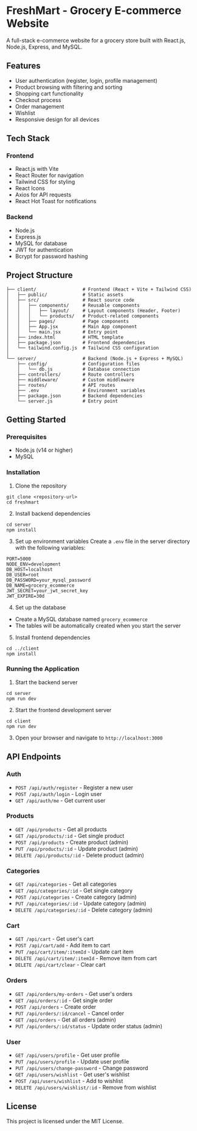 # FreshMart - Grocery E-commerce Website

A full-stack e-commerce website for a grocery store built with React.js, Node.js, Express, and MySQL.

## Features

- User authentication (register, login, profile management)
- Product browsing with filtering and sorting
- Shopping cart functionality
- Checkout process
- Order management
- Wishlist
- Responsive design for all devices

## Tech Stack

### Frontend
- React.js with Vite
- React Router for navigation
- Tailwind CSS for styling
- React Icons
- Axios for API requests
- React Hot Toast for notifications

### Backend
- Node.js
- Express.js
- MySQL for database
- JWT for authentication
- Bcrypt for password hashing

## Project Structure

```
├── client/                 # Frontend (React + Vite + Tailwind CSS)
│   ├── public/             # Static assets
│   ├── src/                # React source code
│   │   ├── components/     # Reusable components
│   │   │   ├── layout/     # Layout components (Header, Footer)
│   │   │   └── products/   # Product-related components
│   │   ├── pages/          # Page components
│   │   ├── App.jsx         # Main App component
│   │   └── main.jsx        # Entry point
│   ├── index.html          # HTML template
│   ├── package.json        # Frontend dependencies
│   └── tailwind.config.js  # Tailwind CSS configuration
│
└── server/                 # Backend (Node.js + Express + MySQL)
    ├── config/             # Configuration files
    │   └── db.js           # Database connection
    ├── controllers/        # Route controllers
    ├── middleware/         # Custom middleware
    ├── routes/             # API routes
    ├── .env                # Environment variables
    ├── package.json        # Backend dependencies
    └── server.js           # Entry point
```

## Getting Started

### Prerequisites
- Node.js (v14 or higher)
- MySQL

### Installation

1. Clone the repository
```
git clone <repository-url>
cd freshmart
```

2. Install backend dependencies
```
cd server
npm install
```

3. Set up environment variables
Create a `.env` file in the server directory with the following variables:
```
PORT=5000
NODE_ENV=development
DB_HOST=localhost
DB_USER=root
DB_PASSWORD=your_mysql_password
DB_NAME=grocery_ecommerce
JWT_SECRET=your_jwt_secret_key
JWT_EXPIRE=30d
```

4. Set up the database
- Create a MySQL database named `grocery_ecommerce`
- The tables will be automatically created when you start the server

5. Install frontend dependencies
```
cd ../client
npm install
```

### Running the Application

1. Start the backend server
```
cd server
npm run dev
```

2. Start the frontend development server
```
cd client
npm run dev
```

3. Open your browser and navigate to `http://localhost:3000`

## API Endpoints

### Auth
- `POST /api/auth/register` - Register a new user
- `POST /api/auth/login` - Login user
- `GET /api/auth/me` - Get current user

### Products
- `GET /api/products` - Get all products
- `GET /api/products/:id` - Get single product
- `POST /api/products` - Create product (admin)
- `PUT /api/products/:id` - Update product (admin)
- `DELETE /api/products/:id` - Delete product (admin)

### Categories
- `GET /api/categories` - Get all categories
- `GET /api/categories/:id` - Get single category
- `POST /api/categories` - Create category (admin)
- `PUT /api/categories/:id` - Update category (admin)
- `DELETE /api/categories/:id` - Delete category (admin)

### Cart
- `GET /api/cart` - Get user's cart
- `POST /api/cart/add` - Add item to cart
- `PUT /api/cart/item/:itemId` - Update cart item
- `DELETE /api/cart/item/:itemId` - Remove item from cart
- `DELETE /api/cart/clear` - Clear cart

### Orders
- `GET /api/orders/my-orders` - Get user's orders
- `GET /api/orders/:id` - Get single order
- `POST /api/orders` - Create order
- `PUT /api/orders/:id/cancel` - Cancel order
- `GET /api/orders` - Get all orders (admin)
- `PUT /api/orders/:id/status` - Update order status (admin)

### User
- `GET /api/users/profile` - Get user profile
- `PUT /api/users/profile` - Update user profile
- `PUT /api/users/change-password` - Change password
- `GET /api/users/wishlist` - Get user's wishlist
- `POST /api/users/wishlist` - Add to wishlist
- `DELETE /api/users/wishlist/:id` - Remove from wishlist

## License

This project is licensed under the MIT License.

